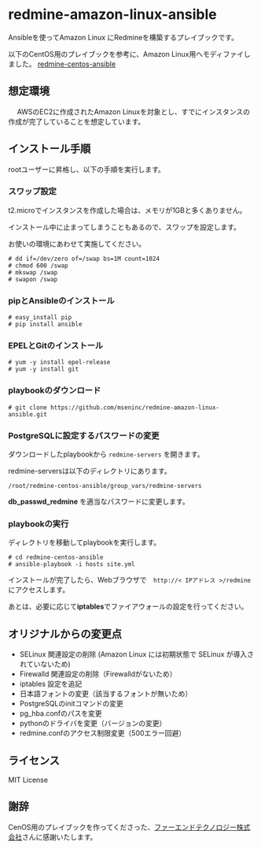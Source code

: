 # redmine-amazon-linux-ansible

Ansibleを使ってAmazon Linux にRedmineを構築するプレイブックです。

以下のCentOS用のプレイブックを参考に、Amazon Linux用へモディファイしました。
[redmine-centos-ansible](https://github.com/farend/redmine-centos-ansible)


## 想定環境
　
AWSのEC2に作成されたAmazon Linuxを対象とし、すでにインスタンスの作成が完了していることを想定しています。

## インストール手順

rootユーザーに昇格し、以下の手順を実行します。

### スワップ設定

t2.microでインスタンスを作成した場合は、メモリが1GBと多くありません。

インストール中に止まってしまうこともあるので、スワップを設定します。

お使いの環境にあわせて実施してください。

```
# dd if=/dev/zero of=/swap bs=1M count=1024
# chmod 600 /swap
# mkswap /swap
# swapon /swap
```

### pipとAnsibleのインストール

```
# easy_install pip
# pip install ansible
```

### EPELとGitのインストール

```
# yum -y install epel-release
# yum -y install git
```

### playbookのダウンロード

```
# git clone https://github.com/mseninc/redmine-amazon-linux-ansible.git
```

### PostgreSQLに設定するパスワードの変更

ダウンロードしたplaybookから `redmine-servers` を開きます。

redmine-serversは以下のディレクトリにあります。

```
/root/redmine-centos-ansible/group_vars/redmine-servers
```

**db_passwd_redmine** を適当なパスワードに変更します。

### playbookの実行

ディレクトリを移動してplaybookを実行します。

```
# cd redmine-centos-ansible
# ansible-playbook -i hosts site.yml
```

インストールが完了したら、Webブラウザで　`http://< IPアドレス >/redmine` にアクセスします。

あとは、必要に応じて**iptables**でファイアウォールの設定を行ってください。

## オリジナルからの変更点

- SELinux 関連設定の削除 (Amazon Linux には初期状態で SELinux が導入されていないため)
- Firewalld 関連設定の削除（Firewalldがないため）
- iptables 設定を追記
- 日本語フォントの変更（該当するフォントが無いため）
- PostgreSQLのinitコマンドの変更
- pg_hba.confのパスを変更
- pythonのドライバを変更（バージョンの変更）
- redmine.confのアクセス制限変更（500エラー回避）

## ライセンス

MIT License

## 謝辞

CenOS用のプレイブックを作ってくださった、[ファーエンドテクノロジー株式会社](http://www.farend.co.jp/)さんに感謝いたします。